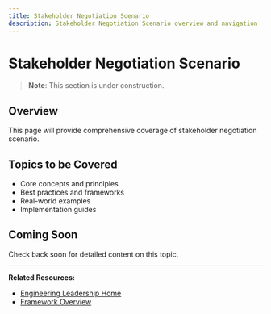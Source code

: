 ```yaml
---
title: Stakeholder Negotiation Scenario
description: Stakeholder Negotiation Scenario overview and navigation
---
```


# Stakeholder Negotiation Scenario

> **Note**: This section is under construction.

## Overview

This page will provide comprehensive coverage of stakeholder negotiation scenario.

## Topics to be Covered

- Core concepts and principles
- Best practices and frameworks
- Real-world examples
- Implementation guides

## Coming Soon

Check back soon for detailed content on this topic.

---

**Related Resources:**
- [Engineering Leadership Home](../../engineering-leadership/index.md)
- [Framework Overview](../../engineering-leadership/framework-index.md)
